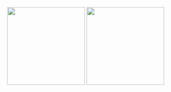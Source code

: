 <img height="180em" src="https://github-readme-stats.vercel.app/api?username=jimmyliu1326&show_icons=true&theme=noctis_minimus" />
<img height="180em" src="https://github-readme-stats.vercel.app/api/top-langs/?username=jimmyliu1326&layout=compact&show_icons=true&theme=noctis_minimus" />
